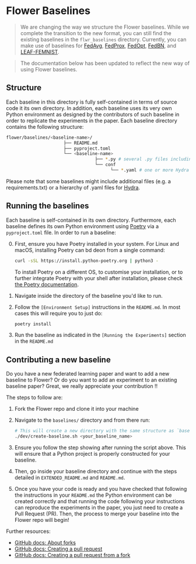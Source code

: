 # Flower Baselines


> We are changing the way we structure the Flower baselines. While we complete the transition to the new format, you can still find the existing baselines in the `flwr_baselines` directory. Currently, you can make use of baselines for [FedAvg](https://github.com/adap/flower/tree/main/baselines/flwr_baselines/flwr_baselines/publications/fedavg_mnist), [FedProx](https://github.com/adap/flower/tree/main/baselines/flwr_baselines/flwr_baselines/publications/fedprox_mnist), [FedOpt](https://github.com/adap/flower/tree/main/baselines/flwr_baselines/flwr_baselines/publications/adaptive_federated_optimization), [FedBN](https://github.com/adap/flower/tree/main/baselines/flwr_baselines/flwr_baselines/publications/fedbn/convergence_rate), and [LEAF-FEMNIST](https://github.com/adap/flower/tree/main/baselines/flwr_baselines/flwr_baselines/publications/leaf/femnist). 

> The documentation below has been updated to reflect the new way of using Flower baselines.


## Structure

Each baseline in this directory is fully self-contained in terms of source code it its own directory. In addition, each baseline uses its very own Python environment as designed by the contributors of such baseline in order to replicate the experiments in the paper. Each baseline directory contains the following structure:

```bash
flower/baselines/<baseline-name>/
                      ├── README.md
                      ├── pyproject.toml
                      └── <baseline-name>
                                  ├── *.py # several .py files including main.py and __init__.py
                                  └── conf
                                        └── *.yaml # one or more Hydra config files
```
Please note that some baselines might include additional files (e.g. a requirements.txt) or a hierarchy of .yaml files for [Hydra](https://hydra.cc/).

## Running the baselines

Each baseline is self-contained in its own directory. Furthermore, each baseline defines its own Python environment using [Poetry](https://python-poetry.org/docs/) via a `pyproject.toml` file. In order to run a baseline:

0. First, ensure you have Poetry installed in your system. For Linux and macOS, installing Poetry can bd deon from a single command:

    ```bash
    curl -sSL https://install.python-poetry.org | python3 -
    ```

    To install Poetry on a different OS, to customise your installation, or to further integrate Poetry with your shell after installation, please check [the Poetry documentation](https://python-poetry.org/docs/#installing-with-the-official-installer).

1. Navigate inside the directory of the baseline you'd like to run.
2. Follow the `[Environment Setup]` instructions in the `README.md`. In most cases this will require you to just do:

    ```bash
    poetry install
    ```
3. Run the baseline as indicated in the `[Running the Experiments]` section in the `README.md`


## Contributing a new baseline

Do you have a new federated learning paper and want to add a new baseline to Flower? Or do you want to add an experiment to an existing baseline paper? Great, we really appreciate your contribution !!

The steps to follow are:

1. Fork the Flower repo and clone it into your machine
2. Navigate to the `baselines/` directory and from there run:

    ```bash
    # This will create a new directory with the same structure as `baseline_template`.
    ./dev/create-baseline.sh <your_baseline_name>
    ``` 
3. Ensure you follow the step showing after running the script above. This will ensure that a Python project is properly constructed for your baseline.
4. Then, go inside your baseline directory and continue with the steps detailed in `EXTENDED_README.md` and `README.md`.
5. Once you have your code is ready and you have checked that following the instructions in your `README.md` the Python environment can be created correctly and that running the code following your instructions can reproduce the experiments in the paper, you just need to create a Pull Request (PR). Then, the process to merge your baseline into the Flower repo will begin!


Further resources:
* [GitHub docs: About forks](https://docs.github.com/en/pull-requests/collaborating-with-pull-requests/working-with-forks/about-forks)
* [GitHub docs: Creating a pull request](https://docs.github.com/en/pull-requests/collaborating-with-pull-requests/proposing-changes-to-your-work-with-pull-requests/creating-a-pull-request)
* [GitHub docs: Creating a pull request from a fork](https://docs.github.com/en/pull-requests/collaborating-with-pull-requests/proposing-changes-to-your-work-with-pull-requests/creating-a-pull-request-from-a-fork)

